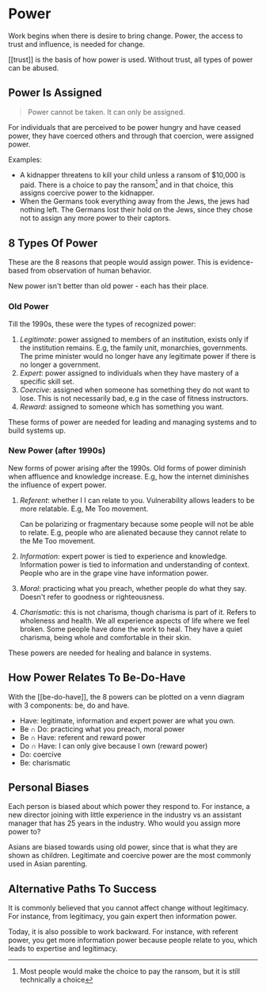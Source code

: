 # Power

Work begins when there is desire to bring change. Power, the access to trust and influence, is needed for change.

[[trust]] is the basis of how power is used. Without trust, all types of power can be abused.

## Power Is Assigned

> Power cannot be taken. It can only be assigned.

For individuals that are perceived to be power hungry and have ceased power, they have coerced others and through that coercion, were assigned power.

Examples:

* A kidnapper threatens to kill your child unless a ransom of $10,000 is paid. There is a choice to pay the ransom[^1] and in that choice, this assigns coercive power to the kidnapper.
* When the Germans took everything away from the Jews, the jews had nothing left. The Germans lost their hold on the Jews, since they chose not to assign any more power to their captors.

## 8 Types Of Power

These are the 8 reasons that people would assign power. This is evidence-based from observation of human behavior.

New power isn't better than old power - each has their place.

### Old Power

Till the 1990s, these were the types of recognized power:

1. *Legitimate*: power assigned to members of an institution, exists only if the institution remains. E.g, the family unit, monarchies, governments. The prime minister would no longer have any legitimate power if there is no longer a government.
2. *Expert*: power assigned to individuals when they have mastery of a specific skill set.
3. *Coercive*: assigned when someone has something they do not want to lose. This is not necessarily bad, e.g in the case of fitness instructors.
4. *Reward*: assigned to someone which has something you want.

These forms of power are needed for leading and managing systems and to build systems up.

### New Power (after 1990s)

New forms of power arising after the 1990s. Old forms of power diminish when affluence and knowledge increase. E.g, how the internet diminishes the influence of expert power.

1. *Referent*: whether I I can relate to you. Vulnerability allows leaders to be more relatable. E.g, Me Too movement.
    
    Can be polarizing or fragmentary because some people will not be able to relate. E.g, people who are alienated because they cannot relate to the Me Too movement.
2. *Information*: expert power is tied to experience and knowledge. Information power is tied to information and understanding of context. People who are in the grape vine have information power.
3. *Moral*: practicing what you preach, whether people do what they say. Doesn't refer to goodness or righteousness.
4. *Charismatic*: this is not charisma, though charisma is part of it. Refers to wholeness and health. We all experience aspects of life where we feel broken. Some people have done the work to heal. They have a quiet charisma, being whole and comfortable in their skin.

These powers are needed for healing and balance in systems.

## How Power Relates To Be-Do-Have

With the [[be-do-have]], the 8 powers can be plotted on a venn diagram with 3 components: be, do and have.

* Have: legitimate, information and expert power are what you own.
* Be ∩ Do: practicing what you preach, moral power
* Be ∩ Have: referent and reward power
* Do ∩ Have: I can only give because I own (reward power)
* Do: coercive
* Be: charismatic

## Personal Biases

Each person is biased about which power they respond to. For instance, a new director joining with little experience in the industry vs an assistant manager that has 25 years in the industry. Who would you assign more power to?

Asians are biased towards using old power, since that is what they are shown as children. Legitimate and coercive power are the most commonly used in Asian parenting.

## Alternative Paths To Success

It is commonly believed that you cannot affect change without legitimacy. For instance, from legitimacy, you gain expert then information power.

Today, it is also possible to work backward. For instance, with referent power, you get more information power because people relate to you, which leads to expertise and legitimacy.

[^1]: Most people would make the choice to pay the ransom, but it is still technically a choice
